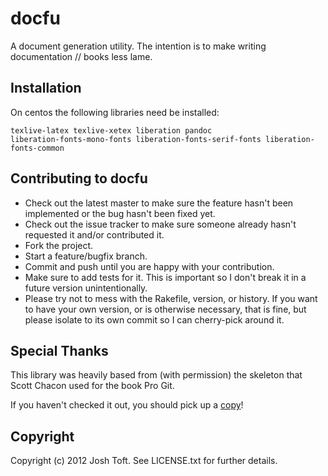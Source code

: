 # docfu

A document generation utility. The intention is to make writing documentation // books less lame.

## Installation

On centos the following libraries need be installed:

    texlive-latex texlive-xetex liberation pandoc
    liberation-fonts-mono-fonts liberation-fonts-serif-fonts liberation-fonts-common

## Contributing to docfu
 
* Check out the latest master to make sure the feature hasn't been implemented or the bug hasn't been fixed yet.
* Check out the issue tracker to make sure someone already hasn't requested it and/or contributed it.
* Fork the project.
* Start a feature/bugfix branch.
* Commit and push until you are happy with your contribution.
* Make sure to add tests for it. This is important so I don't break it in a future version unintentionally.
* Please try not to mess with the Rakefile, version, or history. If you want to have your own version, or is otherwise necessary, that is fine, but please isolate to its own commit so I can cherry-pick around it.

## Special Thanks

This library was heavily based from (with permission) the skeleton that Scott Chacon used for the book Pro Git.

If you haven't checked it out, you should pick up a [copy](http://www.amazon.com/Pro-Git-Scott-Chacon/dp/1430218339)!

## Copyright

Copyright (c) 2012 Josh Toft. See LICENSE.txt for
further details.
